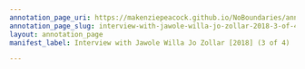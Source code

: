 ```yaml
---
annotation_page_uri: https://makenziepeacock.github.io/NoBoundaries/annotations/interview-with-jawole-willa-jo-zollar-2018-3-of-4--canvas-1-gesel-mason.json
annotation_page_slug: interview-with-jawole-willa-jo-zollar-2018-3-of-4--canvas-1-gesel-mason
layout: annotation_page
manifest_label: Interview with Jawole Willa Jo Zollar [2018] (3 of 4)

---
```

